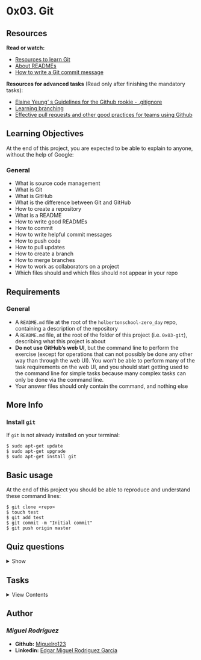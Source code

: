 # 0x03. Git

## Resources
**Read or watch:**

- [Resources to learn Git](https://try.github.io/)
- [About READMEs](https://help.github.com/en/github/creating-cloning-and-archiving-repositories/about-readmes)
- [How to write a Git commit message](https://chris.beams.io/posts/git-commit/#seven-rules)

**Resources for advanced tasks** (Read only after finishing the mandatory tasks):

- [Elaine Yeung‘ s Guidelines for the Github rookie - .gitignore](https://medium.com/@elaine.yeung/guidelines-for-the-github-rookie-c24e9ec0c671)
- [Learning branching](https://learngitbranching.js.org/)
- [Effective pull requests and other good practices for teams using Github](https://codeinthehole.com/tips/pull-requests-and-other-good-practices-for-teams-using-github/)

## Learning Objectives
At the end of this project, you are expected to be able to explain to anyone, without the help of Google:

### General
- What is source code management
- What is Git
- What is GitHub
- What is the difference between Git and GitHub
- How to create a repository
- What is a README
- How to write good READMEs
- How to commit
- How to write helpful commit messages
- How to push code
- How to pull updates
- How to create a branch
- How to merge branches
- How to work as collaborators on a project
- Which files should and which files should not appear in your repo

## Requirements

### General
- A `README.md` file at the root of the `holbertonschool-zero_day` repo, containing a description of the repository
- A `README.md` file, at the root of the folder of this project (i.e. `0x03-git`), describing what this project is about
- **Do not use GitHub’s web UI**, but the command line to perform the exercise (except for operations that can not possibly be done any other way than through the web UI). You won’t be able to perform many of the task requirements on the web UI, and you should start getting used to the command line for simple tasks because many complex tasks can only be done via the command line.
- Your answer files should only contain the command, and nothing else

## More Info

### Install `git`

If `git` is not already installed on your terminal:
```
$ sudo apt-get update
$ sudo apt-get upgrade
$ sudo apt-get install git
```
## Basic usage
At the end of this project you should be able to reproduce and understand these command lines:
```
$ git clone <repo>
$ touch test
$ git add test
$ git commit -m "Initial commit"
$ git push origin master
```

## Quiz questions

<details>
<summary>Show</summary>
  
### Question #0
You have the following files in your project directory:
```
julien@ubuntu:/tmp/git_project$ ls
0-test  0-test~ #0-test# file1  file2
```
You’ve edited `0-test` and you want to add it to your GitHub repo. What is the correct command to add only `0-test`?

- [ ] `git add .`
- [ ] `git add -N 0-test`
- [x] `git add 0-test`

_Tips:
You should learn what each of these commands would actually do if you were to execute them!_

### Question #1
What command can you use to see what changes have been staged, which haven’t, and which files aren’t being tracked by Git?

- [ ] `git init`
- [x] `git status`
- [ ] `git checkout`

</details>

## Tasks

<details>
<summary>View Contents</summary>

### [0. Repo-session]()

Create a new directory called `0x03-git` in your `holbertonschool-zero_day` repo. Make sure you include a `README.md` in your directory.

**Repo:**

GitHub repository: `holbertonschool-zero_day`

### [1. Coding fury road]()

For the moment we have an empty project directory containing only a `README.md`. It’s time to code!

- Create these directories at the root of your project: `bash`, `c`, `js`
- Create these empty files:

  - `c/c_is_fun.c`
  - `js/main.js`
  - `js/index.js`

- Create a file `bash/holberton` with these two lines inside: `#!/bin/bash` and `echo "Holberton"`
- Create a file `bash/school` with these two lines inside: `#!/bin/bash` and `echo "School"`
- Add all these new files to git
- Commit your changes (message: “Starting to code today, so cool”) and push to the remote server

**Repo:**

* GitHub repository: `holbertonschool-zero_day`
* Directory: `0x03-git`
* File: `bash/holberton, bash/school, c/c_is_fun.c, js/main.js, js/index.js`

### [2. Collaboration is the base of a company]()

A branch is like a copy of your project. It’s used mainly for:

- adding a feature in development
- collaborating on the same project with other developers
- not breaking your entire repository
- not upsetting your co-workers
The purpose of a branch is to isolate your work from the main code base of your project and/or from your co-workers’ work.

For this project, create a branch `update_script` and in this branch:

- Create an empty file named `bash/98`
- Update `bash/holberton` by replacing `echo "Holberton"` with `echo "Holberton School"`
- Update `bash/school` by replacing `echo "School"` with `echo "The school is open!"`
- Add and commit these changes (message: “My personal work”)
- Push this new branch [Tips](https://help.github.com/en/github/using-git/pushing-commits-to-a-remote-repository)

Perfect! You did an amazing update in your project and it’s isolated correctly from the **master** branch.

Ho wait, your manager needs a quick fix in your project and it needs to be deployed now:

- Change branch to `master`
- Update the file `bash/holberton` by replacing `echo "Holberton"` with `echo "Holberton School is so cool!"`
- Delete the directory `js`
- Commit your changes (message: “Hot fix”) and push to the origin

Ouf, hot fix is done!

**Repo:**

* GitHub repository: `holbertonschool-zero_day`
* Directory: `0x03-git`
* File: `bash/holberton, bash/school, bash/98`

### [3. Collaboration: be up to date]()

Of course, you can also work on the same branch as your co-workers and it’s best if you keep up to date with their changes.

For this task – **and only for this task** – please update your file `README.md` in the master branch from Github.com. It’s the **only time** you are allowed to update and commit from Github interface.

After you have done that, in your terminal:

- Get all changes of the master branch locally (i.e. your `README.md` file will be updated)
- Create a new file `up_to_date` at the root of your directory and in it, write the git command line used
- Add `up_to_date` to git, commit (message: “How to be up to date in git”), and push to the origin

**Repo:**

* GitHub repository: `holbertonschool-zero_day`
* Directory: `0x03-git`
* File: `README.md, up_to_date`

### [4. HAAA what did you do??? `#advanced`]()

Collaboration is cool, but not really when you update the same file at the same time…

To illustrate that, please merge the branch `update_script` to `master`: “Cool, all my changes will be now part of the main branch, ready to be deployed!”

**HHHHHHHAAAAAAAA**

```
CONFLICT (content): Merge conflict in bash/holberton
```
As you can see, you have conflicts between two branches on the same file.

Your goal now is to resolve conflicts by using the version of the branch `update_script`, and push the result to the origin.

At the end, you should have all your work from the branch `update_script` (new file and two updated files) and all latest `master` commits (new files, delete folder, etc.), without conflicts.

**Repo:**

* GitHub repository: `holbertonschool-zero_day`
* Directory: `0x03-git`

### [5. Never push too much `#advanced`]()

Create a `.gitignore` file and define a rule to never push `~` files (generated by Emacs). [Tips](https://git-scm.com/docs/gitignore)

**Repo:**

* GitHub repository: `holbertonschool-zero_day`
* Directory: `0x03-git`
* File: `.gitignore`

</details>

## Author
### _Miguel Rodríguez_

- **Github:** [Miguelro123](https://github.com/Miguelro123) 
- **Linkedin:** [Edgar Miguel Rodriguez Garcia](https://www.linkedin.com/in/edgar-miguel-rodriguez-garcia-20a5281a2/)

